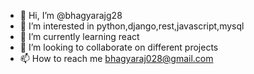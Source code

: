 - 👋 Hi, I’m @bhagyarajg28
- 👀 I’m interested in python,django,rest,javascript,mysql
- 🌱 I’m currently learning  react
- 💞️ I’m looking to collaborate on different projects
- 📫 How to reach me bhagyaraj028@gmail.com

<!---
bhagyarajg28/bhagyarajg28 is a ✨ special ✨ repository because its `README.md` (this file) appears on your GitHub profile.
You can click the Preview link to take a look at your changes.
--->
